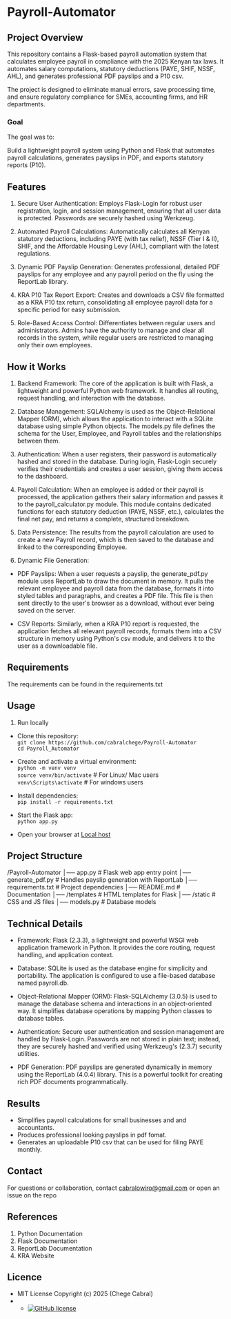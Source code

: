 # Payroll-Automator
## Project Overview
This repository contains a Flask-based payroll automation system that calculates employee payroll in compliance with the 2025 Kenyan tax laws. It automates salary computations, statutory deductions (PAYE, SHIF, NSSF, AHL), and generates professional PDF payslips and a P10 csv.

The project is designed to eliminate manual errors, save processing time, and ensure regulatory compliance for SMEs, accounting firms, and HR departments.
### Goal
The goal was to:

Build a lightweight payroll system using Python and Flask that automates payroll calculations, generates payslips in PDF, and exports statutory reports (P10).

## Features
1. Secure User Authentication: Employs Flask-Login for robust user registration, login, and session management, ensuring that all user data is protected. Passwords are securely hashed using Werkzeug.

2. Automated Payroll Calculations: Automatically calculates all Kenyan statutory deductions, including PAYE (with tax relief), NSSF (Tier I & II), SHIF, and the Affordable Housing Levy (AHL), compliant with the latest regulations.

3. Dynamic PDF Payslip Generation: Generates professional, detailed PDF payslips for any employee and any payroll period on the fly using the ReportLab library.

4. KRA P10 Tax Report Export: Creates and downloads a CSV file formatted as a KRA P10 tax return, consolidating all employee payroll data for a specific period for easy submission.

5. Role-Based Access Control: Differentiates between regular users and administrators. Admins have the authority to manage and clear all records in the system, while regular users are restricted to managing only their own employees.
## How it Works
1. Backend Framework: The core of the application is built with Flask, a lightweight and powerful Python web framework. It handles all routing, request handling, and interaction with the database.

2. Database Management: SQLAlchemy is used as the Object-Relational Mapper (ORM), which allows the application to interact with a SQLite database using simple Python objects. The models.py file defines the schema for the User, Employee, and Payroll tables and the relationships between them.

3. Authentication: When a user registers, their password is automatically hashed and stored in the database. During login, Flask-Login securely verifies their credentials and creates a user session, giving them access to the dashboard.

4. Payroll Calculation: When an employee is added or their payroll is processed, the application gathers their salary information and passes it to the payroll_calculator.py module. This module contains dedicated functions for each statutory deduction (PAYE, NSSF, etc.), calculates the final net pay, and returns a complete, structured breakdown.

5. Data Persistence: The results from the payroll calculation are used to create a new Payroll record, which is then saved to the database and linked to the corresponding Employee.

6. Dynamic File Generation:

 - PDF Payslips: When a user requests a payslip, the generate_pdf.py module uses ReportLab to draw the document in memory. It pulls the relevant employee and payroll data from the database, formats it into styled tables and paragraphs, and creates a PDF file. This file is then sent directly to the user's browser as a download, without ever being saved on the server.

- CSV Reports: Similarly, when a KRA P10 report is requested, the application fetches all relevant payroll records, formats them into a CSV structure in memory using Python's csv module, and delivers it to the user as a downloadable file.

## Requirements
The requirements can be found in the requirements.txt

## Usage
1. Run locally
 - Clone this repository:  
   ```git clone https://github.com/cabralchege/Payroll-Automator```  
   ```cd Payroll_Automator```  

 - Create and activate a virtual environment:  
  ```python -m venv venv```  
  ```source venv/bin/activate``` # For Linux/ Mac users  
  ```venv\Scripts\activate```    # For windows users  

  - Install dependencies:  
  ```pip install -r requirements.txt```  

  - Start the Flask app:  
  ```python app.py```  

  - Open your browser at [Local host](http://127.0.0.1:5000)  
## Project Structure
/Payroll-Automator
│── app.py              # Flask web app entry point
│── generate_pdf.py     # Handles payslip generation with ReportLab
│── requirements.txt    # Project dependencies
│── README.md           # Documentation
│── /templates          # HTML templates for Flask
│── /static             # CSS and JS files
│── models.py           # Database models

## Technical Details
- Framework: Flask (2.3.3), a lightweight and powerful WSGI web application framework in Python. It provides the core routing, request handling, and application context.


- Database: SQLite is used as the database engine for simplicity and portability. The application is configured to use a file-based database named payroll.db.

- Object-Relational Mapper (ORM): Flask-SQLAlchemy (3.0.5) is used to manage the database schema and interactions in an object-oriented way. It simplifies database operations by mapping Python classes to database tables.

- Authentication: Secure user authentication and session management are handled by Flask-Login. Passwords are not stored in plain text; instead, they are securely hashed and verified using Werkzeug's (2.3.7) security utilities.

- PDF Generation: PDF payslips are generated dynamically in memory using the ReportLab (4.0.4) library. This is a powerful toolkit for creating rich PDF documents programmatically.

## Results
- Simplifies payroll calculations for small businesses and and accountants.
- Produces professional looking payslips in pdf fomat.
- Generates an uploadable P10 csv that can be used for filing PAYE monthly.

## Contact
For questions or collaboration, contact cabralowiro@gmail.com or open an issue on the repo

## References
1. Python Documentation
2. Flask Documentation
3. ReportLab Documentation
4. KRA Website

## Licence
- MIT License Copyright (c) 2025 (Chege Cabral)
- - [![GitHub license](https://img.shields.io/github/license/Naereen/StrapDown.js.svg)](https://github.com/Naereen/StrapDown.js/blob/master/LICENSE)

